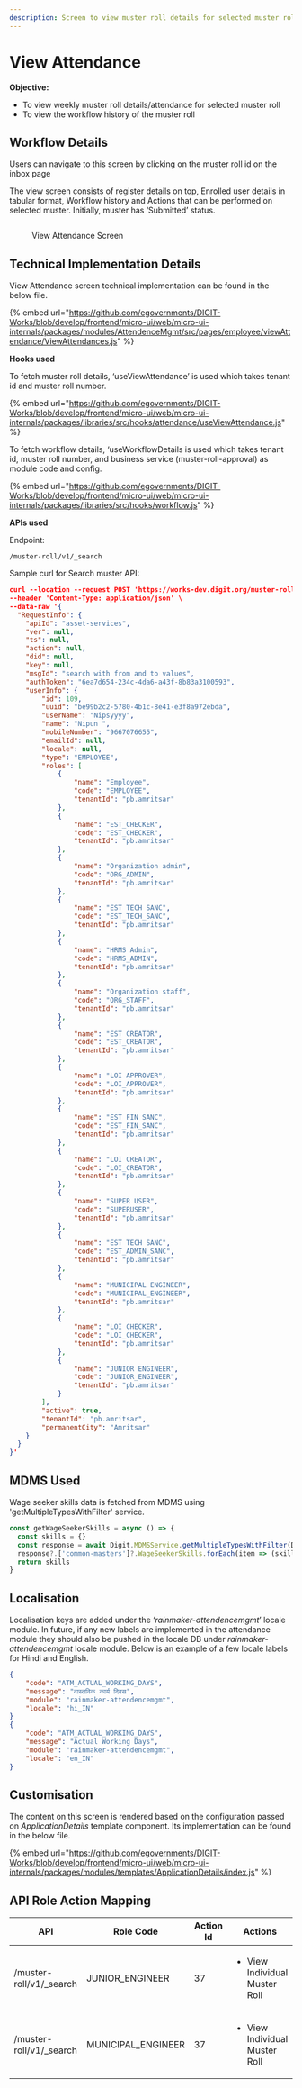 ```yaml
---
description: Screen to view muster roll details for selected muster roll.
---
```


# View Attendance

**Objective:**

* To view weekly muster roll details/attendance for selected muster roll
* To view the workflow history of the muster roll

## Workflow Details

Users can navigate to this screen by clicking on the muster roll id on the inbox page

The view screen consists of register details on top, Enrolled user details in tabular format, Workflow history and Actions that can be performed on selected muster. Initially, muster has ‘Submitted’ status.

<figure><img src="../../../../../../.gitbook/assets/Attendance_View_With_Actions.png" alt=""><figcaption><p>View Attendance Screen</p></figcaption></figure>

## Technical Implementation Details

View Attendance screen technical implementation can be found in the below file.&#x20;

{% embed url="https://github.com/egovernments/DIGIT-Works/blob/develop/frontend/micro-ui/web/micro-ui-internals/packages/modules/AttendenceMgmt/src/pages/employee/viewAttendance/ViewAttendances.js" %}

**Hooks used**

To fetch muster roll details, ‘useViewAttendance’ is used which takes tenant id and muster roll number.                                                                                          &#x20;

{% embed url="https://github.com/egovernments/DIGIT-Works/blob/develop/frontend/micro-ui/web/micro-ui-internals/packages/libraries/src/hooks/attendance/useViewAttendance.js" %}

To fetch workflow details, ‘useWorkflowDetails is used which takes tenant id, muster roll number, and business service (muster-roll-approval) as module code and config. &#x20;

{% embed url="https://github.com/egovernments/DIGIT-Works/blob/develop/frontend/micro-ui/web/micro-ui-internals/packages/libraries/src/hooks/workflow.js" %}

&#x20;                                                                              &#x20;

**APIs used**

Endpoint:

```markup
/muster-roll/v1/_search
```

Sample curl for Search muster API:

```json
curl --location --request POST 'https://works-dev.digit.org/muster-roll/v1/_search?tenantId=pb.amritsar&musterRollNumber=MR/2022-23/01/24/000356' \
--header 'Content-Type: application/json' \
--data-raw '{
  "RequestInfo": {
    "apiId": "asset-services",
    "ver": null,
    "ts": null,
    "action": null,
    "did": null,
    "key": null,
    "msgId": "search with from and to values",
    "authToken": "6ea7d654-234c-4da6-a43f-8b83a3100593",
    "userInfo": {
        "id": 109,
        "uuid": "be99b2c2-5780-4b1c-8e41-e3f8a972ebda",
        "userName": "Nipsyyyy",
        "name": "Nipun ",
        "mobileNumber": "9667076655",
        "emailId": null,
        "locale": null,
        "type": "EMPLOYEE",
        "roles": [
            {
                "name": "Employee",
                "code": "EMPLOYEE",
                "tenantId": "pb.amritsar"
            },
            {
                "name": "EST_CHECKER",
                "code": "EST_CHECKER",
                "tenantId": "pb.amritsar"
            },
            {
                "name": "Organization admin",
                "code": "ORG_ADMIN",
                "tenantId": "pb.amritsar"
            },
            {
                "name": "EST TECH SANC",
                "code": "EST_TECH_SANC",
                "tenantId": "pb.amritsar"
            },
            {
                "name": "HRMS Admin",
                "code": "HRMS_ADMIN",
                "tenantId": "pb.amritsar"
            },
            {
                "name": "Organization staff",
                "code": "ORG_STAFF",
                "tenantId": "pb.amritsar"
            },
            {
                "name": "EST CREATOR",
                "code": "EST_CREATOR",
                "tenantId": "pb.amritsar"
            },
            {
                "name": "LOI APPROVER",
                "code": "LOI_APPROVER",
                "tenantId": "pb.amritsar"
            },
            {
                "name": "EST FIN SANC",
                "code": "EST_FIN_SANC",
                "tenantId": "pb.amritsar"
            },
            {
                "name": "LOI CREATOR",
                "code": "LOI_CREATOR",
                "tenantId": "pb.amritsar"
            },
            {
                "name": "SUPER USER",
                "code": "SUPERUSER",
                "tenantId": "pb.amritsar"
            },
            {
                "name": "EST TECH SANC",
                "code": "EST_ADMIN_SANC",
                "tenantId": "pb.amritsar"
            },
            {
                "name": "MUNICIPAL ENGINEER",
                "code": "MUNICIPAL_ENGINEER",
                "tenantId": "pb.amritsar"
            },
            {
                "name": "LOI CHECKER",
                "code": "LOI_CHECKER",
                "tenantId": "pb.amritsar"
            },
            {
                "name": "JUNIOR ENGINEER",
                "code": "JUNIOR_ENGINEER",
                "tenantId": "pb.amritsar"
            }
        ],
        "active": true,
        "tenantId": "pb.amritsar",
        "permanentCity": "Amritsar"
    }
  }
}'
```

## MDMS Used

Wage seeker skills data is fetched from MDMS using 'getMultipleTypesWithFilter' service.

```javascript
const getWageSeekerSkills = async () => {
  const skills = {}
  const response = await Digit.MDMSService.getMultipleTypesWithFilter(Digit.ULBService.getStateId(), "common-masters", [{"name": "WageSeekerSkills"}])
  response?.['common-masters']?.WageSeekerSkills.forEach(item => (skills[item.code] = item))
  return skills
}

```

## Localisation

Localisation keys are added under the ‘_rainmaker-attendencemgmt_’ locale module. In future, if any new labels are implemented in the attendance module they should also be pushed in the locale DB under _rainmaker-attendencemgmt_ locale module. Below is an example of a few locale labels for Hindi and English.

```json
{
    "code": "ATM_ACTUAL_WORKING_DAYS",
    "message": "वास्तविक कार्य दिवस",
    "module": "rainmaker-attendencemgmt",
    "locale": "hi_IN"
}
{
    "code": "ATM_ACTUAL_WORKING_DAYS",
    "message": "Actual Working Days",
    "module": "rainmaker-attendencemgmt",
    "locale": "en_IN"
}

```

## Customisation

The content on this screen is rendered based on the configuration passed on _ApplicationDetails_ template component. Its implementation can be found in the below file.                              &#x20;

{% embed url="https://github.com/egovernments/DIGIT-Works/blob/develop/frontend/micro-ui/web/micro-ui-internals/packages/modules/templates/ApplicationDetails/index.js" %}

## API Role Action Mapping

<table><thead><tr><th width="208">API</th><th width="201">Role Code</th><th width="115" data-type="number">Action Id</th><th width="179">Actions</th></tr></thead><tbody><tr><td>/muster-roll/v1/_search</td><td>JUNIOR_ENGINEER</td><td>37</td><td><ul><li>View Individual Muster Roll</li></ul></td></tr><tr><td>/muster-roll/v1/_search</td><td>MUNICIPAL_ENGINEER</td><td>37</td><td><ul><li>View Individual Muster Roll</li></ul></td></tr></tbody></table>
